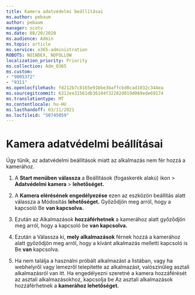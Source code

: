 ```yaml
---
title: Kamera adatvédelmi beállításai
ms.author: pebaum
author: pebaum
manager: scotv
ms.date: 08/20/2020
ms.audience: Admin
ms.topic: article
ms.service: o365-administration
ROBOTS: NOINDEX, NOFOLLOW
localization_priority: Priority
ms.collection: Adm_O365
ms.custom:
- "9005372"
- "9311"
ms.openlocfilehash: fd212b7c8165e91bbe3baffcbd0cad1032c344ea
ms.sourcegitcommit: 6312ee31561db36104f32282d019d069ede69174
ms.translationtype: MT
ms.contentlocale: hu-HU
ms.lasthandoff: 03/11/2021
ms.locfileid: "50745059"
---
```

# <a name="camera-privacy-settings"></a>Kamera adatvédelmi beállításai

Úgy tűnik, az adatvédelmi beállítások miatt az alkalmazás nem fér hozzá a kamerához.

1.  A **Start menüben** **válassza** a Beállítások (fogaskerék alakú) ikon > **Adatvédelmi kamera**  >  **lehetőséget.**

2.  A **Kamera elérésének engedélyezése** ezen az eszközön beállítás alatt válassza a Módosítás **lehetőséget.** Győződjön meg arról, hogy a kapcsoló Be **van kapcsolva.**

3.  Ezután az Alkalmazások **hozzáférhetnek** a kamerához alatt győződjön meg arról, hogy a kapcsoló be **van kapcsolva.**

4.  Ezután a Válassza ki, **mely alkalmazások** férnek hozzá a kamerához alatt győződjön meg arról, hogy a kívánt alkalmazás melletti kapcsoló is Be **van** kapcsolva.

5.  Ha nem találja a használni próbált alkalmazást a listában, vagy ha webhelyről vagy lemezről telepítette az alkalmazást, valószínűleg asztali alkalmazásról van itt. Ha engedélyezni szeretné a kamera hozzáférését az asztali alkalmazásokhoz, kapcsolja be Az asztali alkalmazások hozzáférhetnek a **kamerához lehetőséget.**